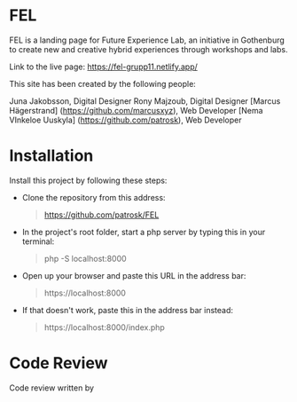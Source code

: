 # FEL

FEL is a landing page for Future Experience Lab, an initiative in Gothenburg to create new and creative hybrid experiences through workshops and labs. 

Link to the live page: https://fel-grupp11.netlify.app/

This site has been created by the following people:

Juna Jakobsson, Digital Designer
Rony Majzoub, Digital Designer
[Marcus Hägerstrand] (https://github.com/marcusxyz), Web Developer
[Nema VInkeloe Uuskyla] (https://github.com/patrosk), Web Developer


# Installation

Install this project by following these steps:

- Clone the repository from this address:

  > https://github.com/patrosk/FEL

- In the project's root folder, start a php server by typing this in your terminal:

  > php -S localhost:8000

- Open up your browser and paste this URL in the address bar:

  > https://localhost:8000

- If that doesn't work, paste this in the address bar instead:
  > https://localhost:8000/index.php


# Code Review

Code review written by

